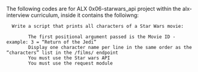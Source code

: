 The following codes are for ALX 0x06-starwars_api project within the alx-interview curriculum, inside it contains the folloiwng:

```
  Write a script that prints all characters of a Star Wars movie:

        The first positional argument passed is the Movie ID - example: 3 = “Return of the Jedi”
        Display one character name per line in the same order as the “characters” list in the /films/ endpoint
        You must use the Star wars API
        You must use the request module
```
